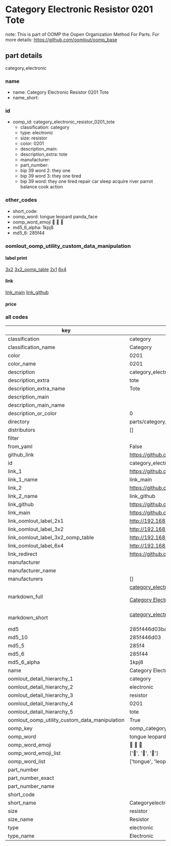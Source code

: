 # Category Electronic Resistor 0201 Tote  

note: This is part of OOMP the Oopen Organization Method For Parts. For more details: https://github.com/oomlout/oomp_base

##  part details
  



category_electronic



### name
* name: Category Electronic Resistor 0201 Tote
* name_short: 
### id
* oomp_id: category_electronic_resistor_0201_tote
  * classification: category
  * type: electronic
  * size: resistor
  * color: 0201
  * description_main: 
  * description_extra: tote
  * manufacturer: 
  * part_number: 
  * bip 39 word 2: they one
  * bip 39 word 3: they one tired
  * bip 39 word: they one tired repair car sleep acquire river parrot balance cook action

### other_codes
* short_code: 
* oomp_word: tongue leopard panda_face
* oomp_word_emoji :tongue: :leopard: :panda_face:
* md5_6_alpha: 1kpj8
* md5_6: 285f44






### oomlout_oomp_utility_custom_data_manipulation
#### label print
[3x2](http://192.168.1.245:1112/?label=oomp%201kpj8)
[3x2_oomp_table](http://192.168.1.108:1112/?label=oomp%201kpj8)
[2x1](http://192.168.1.242:1112/?label=oomp%201kpj8)
[6x4](http://192.168.1.55:1112/?label=oomp%201kpj8)    

#### link

[link_main](https://github.com/oomlout/oomlout_oomp_version_1_messy/tree/main/parts/category_electronic_resistor_0201_tote) [link_github](https://github.com/oomlout/oomlout_oomp_version_1_messy/tree/main/parts/category_electronic_resistor_0201_tote)                             

#### price







### all codes 
| key | value |  
| --- | --- |  
| classification | category |  
| classification_name | Category |  
| color | 0201 |  
| color_name | 0201 |  
| description | category_electronic |  
| description_extra | tote |  
| description_extra_name | Tote |  
| description_main |  |  
| description_main_name |  |  
| description_or_color | 0  |  
| directory | parts/category_electronic_resistor_0201_tote |  
| distributors | [] |  
| filter |  |  
| from_yaml | False |  
| github_link | https://github.com/oomlout/oomlout_oomp_part_src/tree/main/parts/category_electronic_resistor_0201_tote |  
| id | category_electronic_resistor_0201_tote |  
| link_1 | https://github.com/oomlout/oomlout_oomp_version_1_messy/tree/main/parts/category_electronic_resistor_0201_tote |  
| link_1_name | link_main |  
| link_2 | https://github.com/oomlout/oomlout_oomp_version_1_messy/tree/main/parts/category_electronic_resistor_0201_tote |  
| link_2_name | link_github |  
| link_github | https://github.com/oomlout/oomlout_oomp_version_1_messy/tree/main/parts/category_electronic_resistor_0201_tote |  
| link_main | https://github.com/oomlout/oomlout_oomp_version_1_messy/tree/main/parts/category_electronic_resistor_0201_tote |  
| link_oomlout_label_2x1 | http://192.168.1.242:1112/?label=oomp%201kpj8 |  
| link_oomlout_label_3x2 | http://192.168.1.245:1112/?label=oomp%201kpj8 |  
| link_oomlout_label_3x2_oomp_table | http://192.168.1.108:1112/?label=oomp%201kpj8 |  
| link_oomlout_label_6x4 | http://192.168.1.55:1112/?label=oomp%201kpj8 |  
| link_redirect | https://github.com/oomlout/oomlout_oomp_version_1_messy/tree/main/parts/category_electronic_resistor_0201_tote |  
| manufacturer |  |  
| manufacturer_name |  |  
| manufacturers | [] |  
| markdown_full | [category_electronic_resistor_0201_tote](none)<br>[](none)<br>[Category Electronic Resistor 0201 Tote](none)<br><br> |  
| markdown_short | [category_electronic_resistor_0201_tote](none)<br><br> |  
| md5 | 285f446d03bac0472c912b69c566af04 |  
| md5_10 | 285f446d03 |  
| md5_5 | 285f4 |  
| md5_6 | 285f44 |  
| md5_6_alpha | 1kpj8 |  
| name | Category Electronic Resistor 0201 Tote |  
| oomlout_detail_hierarchy_1 | category |  
| oomlout_detail_hierarchy_2 | electronic |  
| oomlout_detail_hierarchy_3 | resistor |  
| oomlout_detail_hierarchy_4 | 0201 |  
| oomlout_detail_hierarchy_5 | tote |  
| oomlout_oomp_utility_custom_data_manipulation | True |  
| oomp_key | oomp_category_electronic_resistor_0201_tote |  
| oomp_word | tongue leopard panda_face |  
| oomp_word_emoji | :tongue: :leopard: :panda_face: |  
| oomp_word_emoji_list | [':tongue:', ':leopard:', ':panda_face:'] |  
| oomp_word_list | ['tongue', 'leopard', 'panda_face'] |  
| part_number |  |  
| part_number_exact |  |  
| part_number_name |  |  
| short_code |  |  
| short_name | Categoryelectronic |  
| size | resistor |  
| size_name | Resistor |  
| type | electronic |  
| type_name | Electronic |  
